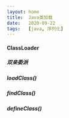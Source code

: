 ```yaml
---
layout: home
title:  Java类加载
date:   2020-09-22
tags:   [java, 序列化]
---
```


#### ClassLoader

##### 双亲委派

##### loadClass()

##### findClass()

##### defineClass()
